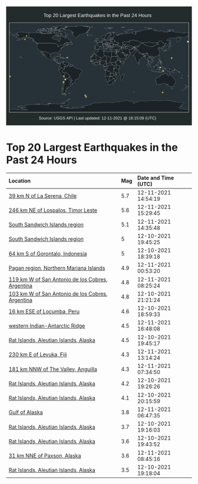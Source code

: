 ![Map](./map.png)

# Top 20 Largest Earthquakes in the Past 24 Hours

| Location | Mag | Date and Time (UTC) |
|:---|:---|:---|
| [39 km N of La Serena, Chile](https://earthquake.usgs.gov/earthquakes/eventpage/us6000gbfe) | 5.7 | 12-11-2021 14:54:19 |
| [246 km NE of Lospalos, Timor Leste](https://earthquake.usgs.gov/earthquakes/eventpage/us6000gbfn) | 5.6 | 12-11-2021 15:29:45 |
| [South Sandwich Islands region](https://earthquake.usgs.gov/earthquakes/eventpage/us6000gbfc) | 5.1 | 12-11-2021 14:35:48 |
| [South Sandwich Islands region](https://earthquake.usgs.gov/earthquakes/eventpage/us6000gb9x) | 5 | 12-10-2021 19:45:25 |
| [64 km S of Gorontalo, Indonesia](https://earthquake.usgs.gov/earthquakes/eventpage/us6000gb9b) | 5 | 12-10-2021 18:39:18 |
| [Pagan region, Northern Mariana Islands](https://earthquake.usgs.gov/earthquakes/eventpage/us6000gbc3) | 4.9 | 12-11-2021 00:53:20 |
| [119 km W of San Antonio de los Cobres, Argentina](https://earthquake.usgs.gov/earthquakes/eventpage/us6000gbdr) | 4.8 | 12-11-2021 08:25:24 |
| [103 km W of San Antonio de los Cobres, Argentina](https://earthquake.usgs.gov/earthquakes/eventpage/us6000gbav) | 4.8 | 12-10-2021 21:21:24 |
| [16 km ESE of Locumba, Peru](https://earthquake.usgs.gov/earthquakes/eventpage/us6000gb9f) | 4.6 | 12-10-2021 18:59:33 |
| [western Indian-Antarctic Ridge](https://earthquake.usgs.gov/earthquakes/eventpage/us6000gbg6) | 4.5 | 12-11-2021 16:48:08 |
| [Rat Islands, Aleutian Islands, Alaska](https://earthquake.usgs.gov/earthquakes/eventpage/us6000gb9w) | 4.5 | 12-10-2021 19:45:17 |
| [230 km E of Levuka, Fiji](https://earthquake.usgs.gov/earthquakes/eventpage/us6000gbex) | 4.3 | 12-11-2021 13:14:24 |
| [181 km NNW of The Valley, Anguilla](https://earthquake.usgs.gov/earthquakes/eventpage/pr2021345003) | 4.3 | 12-11-2021 07:34:50 |
| [Rat Islands, Aleutian Islands, Alaska](https://earthquake.usgs.gov/earthquakes/eventpage/us6000gbdc) | 4.2 | 12-10-2021 19:26:26 |
| [Rat Islands, Aleutian Islands, Alaska](https://earthquake.usgs.gov/earthquakes/eventpage/us6000gbe5) | 4.1 | 12-10-2021 20:15:59 |
| [Gulf of Alaska](https://earthquake.usgs.gov/earthquakes/eventpage/us6000gbdb) | 3.8 | 12-11-2021 06:47:35 |
| [Rat Islands, Aleutian Islands, Alaska](https://earthquake.usgs.gov/earthquakes/eventpage/us6000gbc5) | 3.7 | 12-10-2021 19:16:03 |
| [Rat Islands, Aleutian Islands, Alaska](https://earthquake.usgs.gov/earthquakes/eventpage/us6000gbdp) | 3.6 | 12-10-2021 19:43:52 |
| [31 km NNE of Paxson, Alaska](https://earthquake.usgs.gov/earthquakes/eventpage/ak021fupfvq1) | 3.6 | 12-11-2021 08:45:16 |
| [Rat Islands, Aleutian Islands, Alaska](https://earthquake.usgs.gov/earthquakes/eventpage/us6000gbem) | 3.5 | 12-10-2021 19:18:04 |
